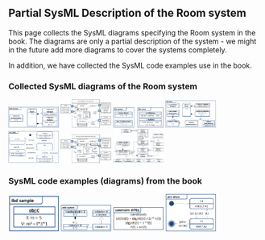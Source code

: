 ## Partial SysML Description of the Room system

This page collects the SysML diagrams specifying the Room system in the book.
The diagrams are only a partial description of the system - we might in the future add more diagrams to cover the systems completely.

In addition, we have collected the SysML code examples use in the book.

### Collected SysML diagrams of the Room system
[<img src="Figure_2_10.png" alt="Figure 2.10" width="100">](Figure_2_10.png)
[<img src="Figure_3_3.png" alt="Figure 3.3" width="100">](Figure_3_3.png)
[<img src="Figure_4_2.png" alt="Figure 4.2" width="100">](Figure_4_2.png)
[<img src="Figure_4_3.png" alt="Figure 4.3" width="100">](Figure_4_3.png)
[<img src="Figure_4_5.png" alt="Figure 4.5" width="100">](Figure_4_5.png)
[<img src="Figure_5_13.png" alt="Figure 5.13" width="100">](Figure_5_13.png)
[<img src="Figure_6_11.png" alt="Figure 6.11" width="100">](Figure_6_11.png)

### SysML code examples (diagrams) from the book
[<img src="snapshot.png" alt="internal block diagram" width="100">](snapshot.png)
[<img src="domain.png" alt="block definition diagram" width="100">](domain.png)
[<img src="diffEq.png" alt="differential equation diagram" width="100">](diffEq.png)
[<img src="dfsm.png" alt="state machine diagram" width="100">](dfsm.png)
